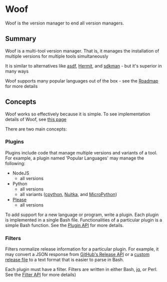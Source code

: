 # Woof

Woof is the version manager to end all version managers.

## Summary

Woof is a multi-tool version manager. That is, it manages the installation of multiple versions for multiple tools simultaneously

It is similar to alternatives like [asdf](https://github.com/asdf-vm/asdf), [Hermit](https://github.com/cashapp/hermit), and [sdkman](https://sdkman.io) - but it's superior in many ways

Woof supports many popular languages out of the box - see the [Roadmap](./roadmap.md) for more details

## Concepts

Woof works so effectively because it is simple. To see implementation details of Woof, see [this page](./details.md)

There are two main concepts:

### Plugins

Plugins include code that manage multiple versions and variants of a tool. For example, a plugin named 'Popular Languages' may manage the following:

- NodeJS
  - all versions
- Python
  - all versions
  - all variants ([cpython](https://github.com/python/cpython), [Nuitka](https://github.com/Nuitka/Nuitka), and [MicroPython](https://micropython.org))
- [Please](https://please.build)
  - all versions

To add support for a new language or program, write a plugin. Each plugin is implemented in a single Bash file. Functionalities of a particular plugin is a simple Bash function. See the [Plugin API](./api/plugin.md) for more details.

### Filters

Filters normalize release information for a particular plugin. For example, it may convert a JSON response from [GitHub's Release API](https://docs.github.com/en/rest/reference/releases) or a [custom release file](https://nodejs.org/download/release/index.json) to a text format that is easier to parse in Bash.

Each plugin must have a filter. Filters are written in either Bash, [jq](https://stedolan.github.io/jq), or Perl. See the [Filter API](./api/filter.md) for more details)
